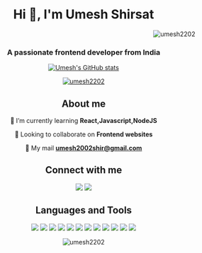 <h1 align="center">Hi 👋, I'm Umesh Shirsat</h1><p align="right"> <img src="https://komarev.com/ghpvc/?username=umesh2202&label=Profile%20views&color=0e75b6&style=flat" alt="umesh2202" /> </p>

<h3 align="center">A passionate frontend developer from India</h3>

<span align="center">
  
[![Umesh's GitHub stats](https://github-readme-stats.vercel.app/api?username=Umesh2202&show_icons=true&theme=midnight-purple)](https://github.com/anuraghazra/github-readme-stats)
</span>



<p align="center"> 
  <a href="https://github.com/ryo-ma/github-profile-trophy"><img src="https://github-profile-trophy.vercel.app/?username=umesh2202&theme=onedark" alt="umesh2202" /></a>
</p>

<h2 align="center">About me</h2>
<p style="text-align: center;">
  
 🧠 I’m currently learning **React,Javascript,NodeJS**
  
 🤝 Looking to collaborate on **Frontend websites** 
  
 📧 My mail **umesh2002shir@gmail.com**
 </p>


<h2 align="center">Connect with me</h2>
<p align="center">
<a href="https://twitter.com/umeshshirsat18" target="blank"><img src="https://img.icons8.com/color/48/null/twitter--v1.png"/></a>
<a href="https://linkedin.com/in/umesh shirsat" target="blank"><img src="https://img.icons8.com/color/48/null/linkedin.png"/></a>
</p>

<h2 align="center">Languages and Tools</h2>
<p align="center">
  <img src="https://img.icons8.com/color/48/null/javascript--v1.png"/>
  <img src="https://img.icons8.com/doodle/48/null/svetle.png"/>
  <img src="https://img.icons8.com/plasticine/48/null/react.png"/>
  <img src="https://img.icons8.com/color/48/null/nodejs.png"/>
  <img src="https://img.icons8.com/color/48/null/html-5--v1.png"/>
  <img src="https://img.icons8.com/color/48/null/css3.png"/>
  <img src="https://img.icons8.com/color/48/null/console.png"/>
  <img src="https://img.icons8.com/color/48/null/c-plus-plus-logo.png"/>
  <img src="https://img.icons8.com/color/48/null/c-programming.png"/>
  <img src="https://img.icons8.com/color/48/null/linux--v1.png"/>
  <img src="https://img.icons8.com/color/48/null/mysql-logo.png"/>
  <img src="https://img.icons8.com/color/48/null/python--v1.png"/>
</p>

<p><img align="center" src="https://github-readme-stats.vercel.app/api/top-langs?username=umesh2202&show_icons=true&locale=en&layout=compact" alt="umesh2202" /></p>
